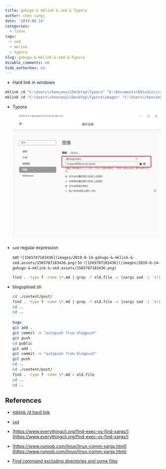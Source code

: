 ```yaml
---
title: gohugo & mklink & sed & Typora
author: chen canyi
date: '2019-08-14'
categories:
  - linux
tags:
  - sed
  - mklink
  - typora
slug: gohugo-&-mklink-&-sed-&-Typora
disable_comments: no
hide_authorbox: no
---
```


* Hard link in windows


```bash
mklink /d "C:\Users\chencanyi\Desktop\Typora" "D:\Documents\RStudio\ccybnumath.github.io\content\post"
mklink /d "C:\Users\chencanyi\Desktop\Typora\images" "C:\Users\chencanyi\Desktop\Typora\images"
```

* Typora

  ![1565787183436](/images/2019-8-14-gohugo-&-mklink-&-sed.assets/1565787183436.png)

* `sed` regular expression

  set `![1565787183436](images/2019-8-14-gohugo-&-mklink-&-sed.assets/1565787183436.png)` to `![1565787183436](/images/2019-8-14-gohugo-&-mklink-&-sed.assets/1565787183436.png)`
  
  ```bash
  find . -type f -name \*.md | grep -f old.file -v |xargs sed -i 's!(images!(/images!g'
  ```

* blogupload.sh

  ```bash
  cd ./content/post/
  find . -type f -name \*.md | grep -f old.file -v |xargs sed -i 's!(images!(/images!g'
  cd ..
  cd ..
  
  hugo
  git add .
  git commit -m "autopush from blogpush"
  git push
  cd public
  git add .
  git commit -m "autopush from blogpush"
  git push
  cd ..
  cd ./content/post/
  find . -type f -name \*.md > old.file
  cd ..
  cd ..
  
  ```


## References

* [mklink /d hard link](https://www.cnblogs.com/gx018/p/gx002.html)

* [`sed`](https://blog.csdn.net/qq_37373203/article/details/86020048)

* [https://www.everythingcli.org/find-exec-vs-find-xargs/](https://www.everythingcli.org/find-exec-vs-find-xargs/)

* [https://www.runoob.com/linux/linux-comm-xargs.html](https://www.runoob.com/linux/linux-comm-xargs.html)

* [Find command excluding directories and some files](https://www.unix.com/shell-programming-and-scripting/270798-find-command-excluding-directories-some-files.html)
